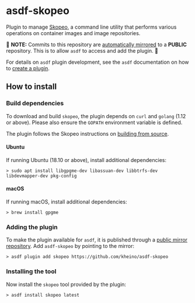 # asdf-skopeo

Plugin to manage [Skopeo](https://github.com/containers/skopeo), a command line utility that performs various operations on container images and image repositories.

:rotating_light: **NOTE:** Commits to this repository are [automatically mirrored](https://docs.gitlab.com/ee/user/project/repository/mirror/) to a **PUBLIC** repository. This is to allow `asdf` to access and add the plugin. :rotating_light:

For details on `asdf` plugin development, see the `asdf` documentation on how to [create a plugin](https://asdf-vm.com/plugins/create.html).

## How to install

### Build dependencies

To download and build `skopeo`, the plugin depends on `curl` and `golang` (1.12 or above). Please also ensure the `GOPATH` environment variable is defined.

The plugin follows the Skopeo instructions on [building from source](https://github.com/containers/skopeo/blob/main/install.md#building-from-source).

#### Ubuntu

If running Ubuntu (18.10 or above), install additional dependencies:

```shell
> sudo apt install libgpgme-dev libassuan-dev libbtrfs-dev libdevmapper-dev pkg-config
```

#### macOS

If running macOS, install additional dependencies:

```shell
> brew install gpgme
```

### Adding the plugin

To make the plugin available for `asdf`, it is published through a [public mirror repository](https://github.com/kheino/asdf-skopeo). Add `asdf-skopeo` by pointing to the mirror:

```shell
> asdf plugin add skopeo https://github.com/kheino/asdf-skopeo
```

### Installing the tool

Now install the `skopeo` tool provided by the plugin:

```shell
> asdf install skopeo latest
```
